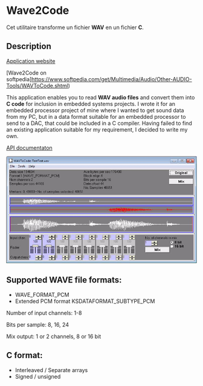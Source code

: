 # Wave2Code

Cet utilitaire transforme un fichier **WAV** en un fichier **C**.

## Description

[Application website](http://ccgi.cjseymour.plus.com/wavtocode/wavtocode.htm)

[Wave2Code on softpedia]https://www.softpedia.com/get/Multimedia/Audio/Other-AUDIO-Tools/WAVToCode.shtml)

This application enables you to read **WAV audio files** and convert them into **C code** for inclusion in embedded systems projects. 
I wrote it for an embedded processor project of mine where I wanted to get sound data from my PC, 
but in a data format suitable for an embedded processor to send to a DAC, that could be included in a C compiler. 
Having failed to find an existing application suitable for my requirement, I decided to write my own.

[API documentaton ](wav2code.pdf)

![screenshot](wav2code.jpg)

## Supported WAVE file formats: 

* WAVE_FORMAT_PCM
* Extended PCM format KSDATAFORMAT_SUBTYPE_PCM

Number of input channels: 1-8

Bits per sample: 8, 16, 24

Mix output: 1 or 2 channels, 8 or 16 bit

## C format: 

* Interleaved / Separate arrays
* Signed / unsigned

